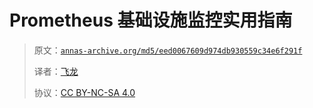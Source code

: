 # Prometheus 基础设施监控实用指南

> 原文：[`annas-archive.org/md5/eed0067609d974db930559c34e6f291f`](https://annas-archive.org/md5/eed0067609d974db930559c34e6f291f)
> 
> 译者：[飞龙](https://github.com/wizardforcel)
> 
> 协议：[CC BY-NC-SA 4.0](http://creativecommons.org/licenses/by-nc-sa/4.0/)
